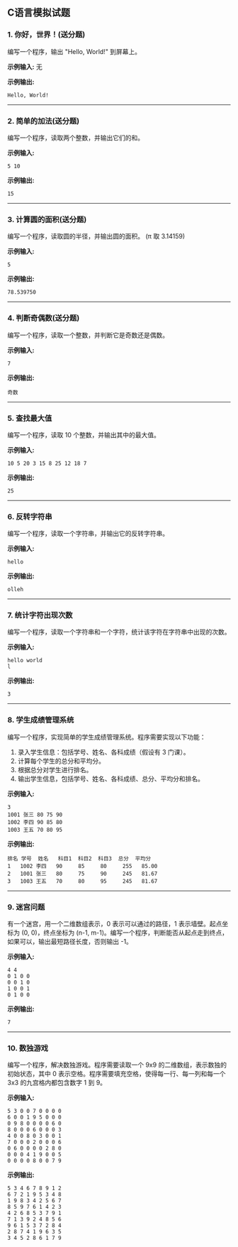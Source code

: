## C语言模拟试题

### 1. 你好，世界！(送分题)

编写一个程序，输出 "Hello, World!" 到屏幕上。

**示例输入:** 无

**示例输出:**

```
Hello, World!
```

---

### 2. 简单的加法(送分题)

编写一个程序，读取两个整数，并输出它们的和。

**示例输入:**

```
5 10
```

**示例输出:**

```
15
```

---

### 3. 计算圆的面积(送分题)

编写一个程序，读取圆的半径，并输出圆的面积。 (π 取 3.14159)

**示例输入:**

```
5
```

**示例输出:**

```
78.539750
```

---

### 4. 判断奇偶数(送分题)

编写一个程序，读取一个整数，并判断它是奇数还是偶数。

**示例输入:**

```
7
```

**示例输出:**

```
奇数
```

---

### 5. 查找最大值

编写一个程序，读取 10 个整数，并输出其中的最大值。

**示例输入:**

```
10 5 20 3 15 8 25 12 18 7
```

**示例输出:**

```
25
```

---

### 6. 反转字符串

编写一个程序，读取一个字符串，并输出它的反转字符串。

**示例输入:**

```
hello
```

**示例输出:**

```
olleh
```

---

### 7. 统计字符出现次数

编写一个程序，读取一个字符串和一个字符，统计该字符在字符串中出现的次数。

**示例输入:**

```
hello world
l
```

**示例输出:**

```
3
```

---

### 8. 学生成绩管理系统

编写一个程序，实现简单的学生成绩管理系统。程序需要实现以下功能：

1. 录入学生信息：包括学号、姓名、各科成绩（假设有 3 门课）。
2. 计算每个学生的总分和平均分。
3. 根据总分对学生进行排名。
4. 输出学生信息，包括学号、姓名、各科成绩、总分、平均分和排名。

**示例输入:**

```
3
1001 张三 80 75 90
1002 李四 90 85 80
1003 王五 70 80 95
```

**示例输出:**

```
排名 学号  姓名   科目1  科目2  科目3  总分  平均分
1   1002 李四   90     85     80     255   85.00
2   1001 张三   80     75     90     245   81.67
3   1003 王五   70     80     95     245   81.67
```

---

### 9. 迷宫问题

有一个迷宫，用一个二维数组表示，0 表示可以通过的路径，1 表示墙壁。起点坐标为 (0, 0)，终点坐标为 (n-1, m-1)。编写一个程序，判断能否从起点走到终点，如果可以，输出最短路径长度，否则输出 -1。

**示例输入:**

```
4 4
0 1 0 0
0 0 1 0
1 0 0 1
0 1 0 0
```

**示例输出:**

```
7
```

---

### 10. 数独游戏

编写一个程序，解决数独游戏。程序需要读取一个 9x9 的二维数组，表示数独的初始状态，其中 0 表示空格。程序需要填充空格，使得每一行、每一列和每一个 3x3 的九宫格内都包含数字 1 到 9。

**示例输入:**

```
5 3 0 0 7 0 0 0 0
6 0 0 1 9 5 0 0 0
0 9 8 0 0 0 0 6 0
8 0 0 0 6 0 0 0 3
4 0 0 8 0 3 0 0 1
7 0 0 0 2 0 0 0 6
0 6 0 0 0 0 2 8 0
0 0 0 4 1 9 0 0 5
0 0 0 0 8 0 0 7 9
```

**示例输出:**

```
5 3 4 6 7 8 9 1 2
6 7 2 1 9 5 3 4 8
1 9 8 3 4 2 5 6 7
8 5 9 7 6 1 4 2 3
4 2 6 8 5 3 7 9 1
7 1 3 9 2 4 8 5 6
9 6 1 5 3 7 2 8 4
2 8 7 4 1 9 6 3 5
3 4 5 2 8 6 1 7 9
```
